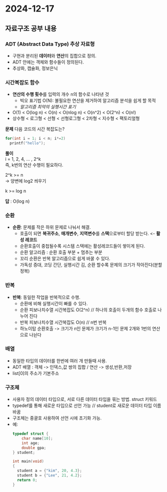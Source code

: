  # 2024-12-17

## 자료구조 공부 내용

### ADT (Abstract Data Type) 추상 자료형
- 구현과 분리된 **데이터**와 **연산**의 집합으로 정의.
- ADT 안에는 객체와 함수들이 정의된다.
- 추상화, 캡슐화, 정보은닉

### 시간복잡도 함수
- **연산의 수행 횟수**를 입력의 개수 n의 함수로 나타낸 것
  - 빅오 표기법 O(N): 불필요한 연산을 제거하여 알고리즘 분석을 쉽게 할 목적 
  - *알고리즘 최악의 실행시간 표기*  
-  O(1) < O(log n) < O(n) < O(nlog n) < O(n^2) < O(2^n) < O(n!)
- 상수형 < 로그형  < 선형 < 선형로그형 <  2차형 < 지수형  < 팩토리얼형

**문제** 다음 코드의 시간 복잡도는?   
  ```c
  for(int i = 1; i < n; i*=2)  
    printf("hello");
  ```

**풀이**   
i = 1, 2, 4, ... , 2^k  
즉, k번의 연산 수행이 필요하다.  

2^k >= n     
-> 양변에 log2 씌우기  

k >= log n

**답** : O(log n)


### 순환
- **순환**: 문제를 작은 하위 문제로 나눠서 해결.  
  - 호출이 되면 **복귀주소**, **매개변수**, **지역변수**를 **스택**으로부터 할당 받는다. <-  **활성 레코드**  
  - 순환호출이 중첩될수록 시스템 스택에는 활성레코드들이 쌓이게 된다.  
  - 순환 알고리즘 : 순환 호출 부분 + 멈추는 부분  
  - 꼬리 순환은 반복 알고리즘으로 쉽게 바꿀 수 있다.  
  - 가독성 증대, 코딩 간단, 실행시간 김, 순환 할수록 문제의 크기가 작아진다(분할정복)  

### 반복
- **반복**: 동일한 작업을 반복적으로 수행.  
  - 순환에 비해 실행시간이 빠를 수 있다.
  - 순환 피보나치수열 시간복잡도 O(2^n) // 하나의 호출이 두개의 함수 호출로 나누어 진다  
  - 반복 피보나치수열 시간복잡도 O(n) // n번 반복  
  - 하노이탑 순환호출 -> 크기가 n인 문제가 크기가 n-1인 문제 2개와 1번의 연산으로 나뉜다  

### 배열
- 동일한 타입의 데이터를 한번에 여러 개 만들때 사용.  
- ADT 배열 : 객체 -> 인덱스,값 쌍의 집합 / 연산 -> 생성,반환,저장  
- list[0]의 주소가 기본주소  


### 구조체
- 사용자 정의 데이터 타입으로, 서로 다른 데이터 타입을 묶는 방법. struct 키워드
- typedef를 통해 새로운 타입으로 선언 가능 // student로 새로운 데이터 타입 이름 바꿈
- 구조체는 중괄호 사용하여 선언 시에 초기화 가능.
- 예:
  ```c
  typedef struct {
      char name[10];
      int age;
      double gpa;
  } student;

  int main(void)
  {
    student a = {"kim", 20, 4.3};
    student b = {"Lee", 21, 4.2};
    return 0;
  }
  ```




